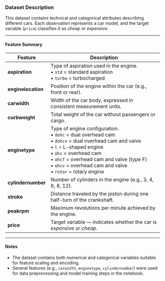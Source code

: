### Dataset Description

This dataset contains technical and categorical attributes describing different cars.
Each observation represents a car model, and the target variable (`price`) classifies it as *cheap* or *expensive*.

---

#### Feature Summary

| Feature | Description |
|----------|-------------|
| **aspiration** | Type of aspiration used in the engine. <br>• `std` = standard aspiration <br>• `turbo` = turbocharged |
| **enginelocation** | Position of the engine within the car (e.g., front or rear). |
| **carwidth** | Width of the car body, expressed in consistent measurement units. |
| **curbweight** | Total weight of the car without passengers or cargo. |
| **enginetype** | Type of engine configuration. <br>• `dohc` = dual overhead cam <br>• `dohcv` = dual overhead cam and valve <br>• `l` = L-shaped engine <br>• `ohc` = overhead cam <br>• `ohcf` = overhead cam and valve (type F) <br>• `ohcv` = overhead cam and valve <br>• `rotor` = rotary engine |
| **cylindernumber** | Number of cylinders in the engine (e.g., 3, 4, 6, 8, 12). |
| **stroke** | Distance traveled by the piston during one half-turn of the crankshaft. |
| **peakrpm** | Maximum revolutions per minute achieved by the engine. |
| **price** | Target variable — indicates whether the car is *expensive* or *cheap*. |

---

#### Notes
- The dataset contains both numerical and categorical variables suitable for feature scaling and encoding.
- Several features (e.g., `carwidth`, `enginetype`, `cylindernumber`) were used for data preprocessing and model training steps in the notebook.
